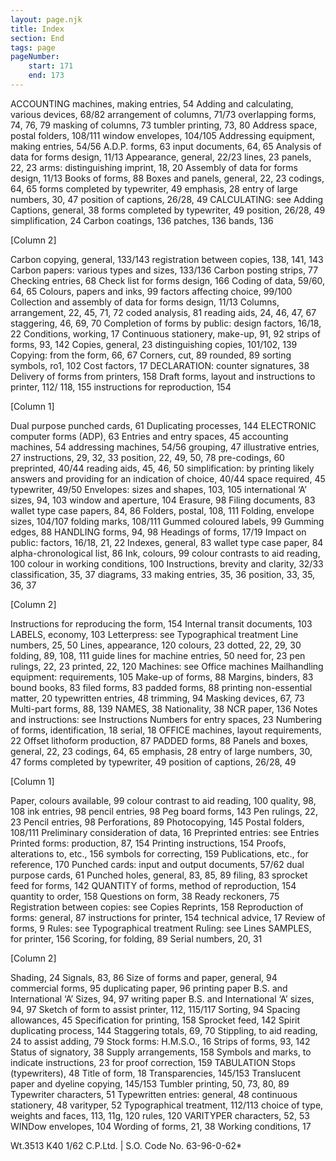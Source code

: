 ```yaml
---
layout: page.njk
title: Index
section: End
tags: page
pageNumber:
    start: 171
    end: 173
---
```


ACCOUNTING machines,
making entries, 54
Adding and calculating,
various devices, 68/82
arrangement of columns, 71/73
overlapping forms, 74, 76, 79
masking of columns, 73
tumbler printing, 73, 80
Address space,
postal folders, 108/111
window envelopes, 104/105
Addressing equipment,
making entries, 54/56
A.D.P. forms, 63
input documents, 64, 65
Analysis of data for forms design, 11/13
Appearance,
general, 22/23
lines, 23
panels, 22, 23
arms: distinguishing imprint, 18, 20
Assembly of data for forms design, 11/13
Books of forms, 88
Boxes and panels, general, 22, 23
codings, 64, 65
forms completed by typewriter, 49
emphasis, 28
entry of large numbers, 30, 47
position of captions, 26/28, 49
CALCULATING: see Adding
Captions, general, 38
forms completed by typewriter, 49
position, 26/28, 49
simplification, 24
Carbon coatings, 136
patches, 136
bands, 136

[Column 2]

Carbon copying, general, 133/143
registration between copies, 138, 141, 143
Carbon papers: various types and sizes,
133/136
Carbon posting strips, 77
Checking entries, 68
Check list for forms design, 166
Coding of data, 59/60, 64, 65
Colours,
papers and inks, 99
factors affecting choice, 99/100
Collection and assembly of data for forms
design, 11/13
Columns,
arrangement, 22, 45, 71, 72
coded analysis, 81
reading aids, 24, 46, 47, 67
staggering, 46, 69, 70
Completion of forms by public: design
factors, 16/18, 22
Conditions, working, 17
Continuous stationery,
make-up, 91, 92
strips of forms, 93, 142
Copies, general, 23
distinguishing copies, 101/102, 139
Copying: from the form, 66, 67
Corners,
cut, 89
rounded, 89
sorting symbols, ro1, 102
Cost factors, 17
DECLARATION: counter signatures, 38
Delivery of forms from printers, 158
Draft forms,
layout and instructions to printer, 112/
118, 155
instructions for reproduction, 154

[Column 1]

Dual purpose punched cards, 61
Duplicating processes, 144
ELECTRONIC computer forms (ADP), 63
Entries and entry spaces, 45
accounting machines, 54
addressing machines, 54/56
grouping, 47
illustrative entries, 27
instructions, 29, 32, 33
position, 22, 49, 50, 78
pre-codings, 60
preprinted, 40/44
reading aids, 45, 46, 50
simplification: by printing likely answers
and providing for an indication of
choice, 40/44
space required, 45
typewriter, 49/50
Envelopes: sizes and shapes, 103, 105
international ‘A’ sizes, 94, 103
window and aperture, 104
Erasure, 98
Filing documents, 83
wallet type case papers, 84, 86
Folders, postal, 108, 111
Folding,
envelope sizes, 104/107
folding marks, 108/111
Gummed coloured labels, 99
Gumming edges, 88
HANDLING forms, 94, 98
Headings of forms, 17/19
Impact on public: factors, 16/18, 21, 22
Indexes, general, 83
wallet type case paper, 84
alpha-chronological list, 86
Ink,
colours, 99
colour contrasts to aid reading, 100
colour in working conditions, 100
Instructions,
brevity and clarity, 32/33
classification, 35, 37
diagrams, 33
making entries, 35, 36
position, 33, 35, 36, 37

[Column 2]


Instructions for reproducing the form, 154
Internal transit documents, 103
LABELS, economy, 103
Letterpress: see Typographical treatment
Line numbers, 25, 50
Lines,
appearance, 120
colours, 23
dotted, 22, 29, 30
folding, 89, 108, 111
guide lines for machine entries, 50
need for, 23
pen rulings, 22, 23
printed, 22, 120
Machines: see Office machines
Mailhandling equipment: requirements, 105
Make-up of forms, 88
Margins,
binders, 83
bound books, 83
filed forms, 83
padded forms, 88
printing non-essential matter, 20
typewritten entries, 48
trimming, 94
Masking devices, 67, 73
Multi-part forms, 88, 139
NAMES, 38
Nationality, 38
NCR paper, 136
Notes and instructions: see Instructions
Numbers for entry spaces, 23
Numbering of forms,
identification, 18
serial, 18
OFFICE machines,
layout requirements, 22
Offset lithoform production, 87
PADDED forms, 88
Panels and boxes,
general, 22, 23
codings, 64, 65
emphasis, 28
entry of large numbers, 30, 47
forms completed by typewriter, 49
position of captions, 26/28, 49

[Column 1]

Paper,
colours available, 99
colour contrast to aid reading, 100
quality, 98, 108
ink entries, 98
pencil entries, 98
Peg board forms, 143
Pen rulings, 22, 23
Pencil entries, 98
Perforations, 89
Photocopying, 145
Postal folders, 108/111
Preliminary consideration of data, 16
Preprinted entries: see Entries
Printed forms: production, 87, 154
Printing instructions, 154
Proofs,
alterations to, etc., 156
symbols for correcting, 159
Publications, etc., for reference, 170
Punched cards: input and output documents, 57/62
dual purpose cards, 61
Punched holes,
general, 83, 85, 89
filing, 83
sprocket feed for forms, 142
QUANTITY of forms,
method of reproduction, 154
quantity to order, 158
Questions on form, 38
Ready reckoners, 75
Registration between copies: see Copies
Reprints, 158
Reproduction of forms: general, 87
instructions for printer, 154
technical advice, 17
Review of forms, 9
Rules: see Typographical treatment
Ruling: see Lines
SAMPLES, for printer, 156
Scoring, for folding, 89
Serial numbers, 20, 31

[Column 2]


Shading, 24
Signals, 83, 86
Size of forms and paper, general, 94
commercial forms, 95
duplicating paper, 96
printing paper B.S. and International ‘A’
Sizes, 94, 97
writing paper B.S. and International ‘A’
sizes, 94, 97
Sketch of form to assist printer, 112, 115/117
Sorting, 94
Spacing allowances, 45
Specification for printing, 158
Sprocket feed, 142
Spirit duplicating process, 144
Staggering totals, 69, 70
Stippling,
to aid reading, 24
to assist adding, 79
Stock forms: H.M.S.O., 16
Strips of forms, 93, 142
Status of signatory, 38
Supply arrangements, 158
Symbols and marks,
to indicate instructions, 23
for proof correction, 159
TABULATION Stops (typewriters), 48
Title of form, 18
Transparencies, 145/153
Translucent paper and dyeline copying,
145/153
Tumbler printing, 50, 73, 80, 89
Typewriter characters, 51
Typewritten entries: general, 48
continuous stationery, 48
varityper, 52
Typographical treatment, 112/113
choice of type, weights and faces, 113,
11g, 120
rules, 120
VARITYPER characters, 52, 53
WINDow envelopes, 104
Wording of forms, 21, 38
Working conditions, 17

Wt.3513 K40 1/62 C.P.Ltd. | S.O. Code No. 63-96-0-62*
